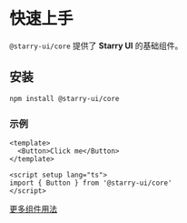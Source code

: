 # 快速上手

`@starry-ui/core` 提供了 **Starry UI** 的基础组件。

## 安装

```bash
npm install @starry-ui/core
```

### 示例

```vue
<template>
  <Button>Click me</Button>
</template>

<script setup lang="ts">
import { Button } from '@starry-ui/core'
</script>
```

[更多组件用法](https://starry-ui-sb.netlify.app/)
